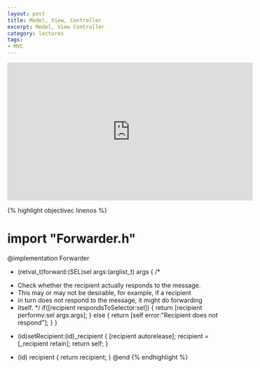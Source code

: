 ```yaml
---
layout: post
title: Model, View, Controller
excerpt: Model, View Controller
category: lectures
tags:
- MVC
---
```


<iframe width="560" height="315" src="http://www.youtube.com/embed/b1SJ7yaa7cI" frameborder="0" allowfullscreen></iframe>

{% highlight objectivec linenos %}
# import "Forwarder.h"
 
@implementation Forwarder
 
- (retval_t)forward:(SEL)sel args:(arglist_t) args {
 /*
 * Check whether the recipient actually responds to the message.
 * This may or may not be desirable, for example, if a recipient
 * in turn does not respond to the message, it might do forwarding
 * itself.
 */
 if([recipient respondsToSelector:sel]) {
 return [recipient performv:sel args:args];
 } else {
 return [self error:"Recipient does not respond"];
 }
}
 
- (id)setRecipient:(id)_recipient {
 [recipient autorelease];
 recipient = [_recipient retain];
 return self;
}
 
- (id) recipient {
 return recipient;
}
@end
{% endhighlight %}

